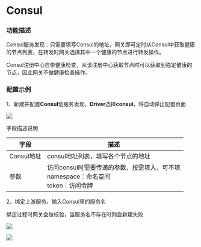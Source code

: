 # Consul

### 功能描述

Consul服务发现：只需要填写Consul的地址，网关即可定时从Consul中获取健康的节点列表，在转发时网关选择其中一个健康的节点进行转发操作。

Consul注册中心自带健康检查，从该注册中心获取节点时可以获取到稳定健康的节点，因此网关不做健康检查操作。

### 配置示例
1、新建并配置**Consul**信服务发现，**Driver**选择**consul**，将自动弹出配置页面

![](http://data.eolinker.com/course/d6qzdNI1122ff99b90d9f89ca9b38857ca001b98cbc93bc.gif)



字段描述说明

| 字段       | 描述                                                         |
| ---------- | ------------------------------------------------------------ |
| Consul地址 | consul地址列表，填写各个节点的地址                           |
| 参数       | 访问consul时需要传递的参数，按需填入，可不填<br>namespace：命名空间<br>token：访问令牌 |

2、绑定上游服务，输入Consul里的服务名

绑定过程时网关会做校验，当服务名不存在时则会新建失败

![](http://data.eolinker.com/course/Hysrhlfa93c623342bdd30b54417a25c29a1956a00f7893.png)

![](http://data.eolinker.com/course/DU2I38Gaa0021af490925ef5ef98f4b29377b5f999e0fa8.gif)
